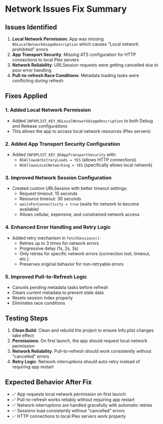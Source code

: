 # Network Issues Fix Summary

## Issues Identified
1. **Local Network Permission**: App was missing `NSLocalNetworkUsageDescription` which causes "Local network prohibited" errors
2. **App Transport Security**: Missing ATS configuration for HTTP connections to local Plex servers
3. **Network Reliability**: URLSession requests were getting cancelled due to poor error handling
4. **Pull-to-refresh Race Conditions**: Metadata loading tasks were conflicting during refresh

## Fixes Applied

### 1. Added Local Network Permission
- Added `INFOPLIST_KEY_NSLocalNetworkUsageDescription` to both Debug and Release configurations
- This allows the app to access local network resources (Plex servers)

### 2. Added App Transport Security Configuration
- Added `INFOPLIST_KEY_NSAppTransportSecurity` with:
  - `NSAllowsArbitraryLoads = YES` (allows HTTP connections)
  - `NSAllowsLocalNetworking = YES` (specifically allows local network)

### 3. Improved Network Session Configuration
- Created custom URLSession with better timeout settings:
  - Request timeout: 15 seconds
  - Resource timeout: 30 seconds
  - `waitsForConnectivity = true` (waits for network to become available)
  - Allows cellular, expensive, and constrained network access

### 4. Enhanced Error Handling and Retry Logic
- Added retry mechanism in `fetchSessions()`:
  - Retries up to 3 times for network errors
  - Progressive delay (1s, 2s, 3s)
  - Only retries for specific network errors (connection lost, timeout, etc.)
  - Preserves original behavior for non-retryable errors

### 5. Improved Pull-to-Refresh Logic
- Cancels pending metadata tasks before refresh
- Clears current metadata to prevent stale data
- Resets session index properly
- Eliminates race conditions

## Testing Steps

1. **Clean Build**: Clean and rebuild the project to ensure Info.plist changes take effect
2. **Permissions**: On first launch, the app should request local network permission
3. **Network Reliability**: Pull-to-refresh should work consistently without "cancelled" errors
4. **Retry Logic**: Network interruptions should auto-retry instead of requiring app restart

## Expected Behavior After Fix

- ✅ App requests local network permission on first launch
- ✅ Pull-to-refresh works reliably without requiring app restart
- ✅ Network interruptions are handled gracefully with automatic retries
- ✅ Sessions load consistently without "cancelled" errors
- ✅ HTTP connections to local Plex servers work properly
